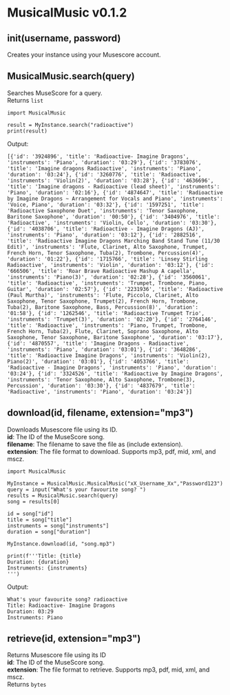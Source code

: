 # MusicalMusic v0.1.2

## __init__(username, password)

Creates your instance using your Musescore account.

## MusicalMusic.search(query)

Searches MuseScore for a query.  
Returns `list`

    import MusicalMusic

    result = MyInstance.search("radioactive")
    print(result)

Output:

    [{'id': '3924896', 'title': 'Radioactive- Imagine Dragons', 'instruments': 'Piano', 'duration': '03:29'}, {'id': '3783076', 'title': 'Imagine dragons Radioactive', 'instruments': 'Piano', 'duration': '03:24'}, {'id': '3260776', 'title': 'Radioactive', 'instruments': 'Violin(2)', 'duration': '03:28'}, {'id': '4636696', 'title': 'Imagine dragons - Radioactive (lead sheet)', 'instruments': 'Piano', 'duration': '02:16'}, {'id': '4874647', 'title': 'Radioactive by Imagine Dragons ~ Arrangement for Vocals and Piano', 'instruments': 'Voice, Piano', 'duration': '03:32'}, {'id': '1597251', 'title': 'Radioactive Saxophone Duet', 'instruments': 'Tenor Saxophone, Baritone Saxophone', 'duration': '00:50'}, {'id': '3404976', 'title': 'Radioactive', 'instruments': 'Violin, Cello', 'duration': '03:30'}, {'id': '4038706', 'title': 'Radioactive - Imagine Dragons (AJ)', 'instruments': 'Piano', 'duration': '03:12'}, {'id': '2882516', 'title': 'Radioactive Imagine Dragons Marching Band Stand Tune (11/30 Edit)', 'instruments': 'Flute, Clarinet, Alto Saxophone, Trumpet, French Horn, Tenor Saxophone, Tuba(2), Trombone, Percussion(4)', 'duration': '01:22'}, {'id': '1715766', 'title': 'Linsey Stirling Radioactive', 'instruments': 'Violin', 'duration': '03:12'}, {'id': '666506', 'title': 'Roar Brave Radioactive Mashup A capella', 'instruments': 'Piano(3)', 'duration': '02:28'}, {'id': '3560061', 'title': 'Radioactive', 'instruments': 'Trumpet, Trombone, Piano, Guitar', 'duration': '02:57'}, {'id': '2231936', 'title': 'Radioactive (Paul Murtha)', 'instruments': 'Flute, Piccolo, Clarinet, Alto Saxophone, Tenor Saxophone, Trumpet(2), French Horn, Trombone, Tuba(2), Baritone Saxophone, Bass, Percussion(8)', 'duration': '01:58'}, {'id': '1262546', 'title': 'Radioactive Trumpet Trio', 'instruments': 'Trumpet(3)', 'duration': '02:20'}, {'id': '2764146', 'title': 'Radioactive', 'instruments': 'Piano, Trumpet, Trombone, French Horn, Tuba(2), Flute, Clarinet, Soprano Saxophone, Alto Saxophone, Tenor Saxophone, Baritone Saxophone', 'duration': '03:17'}, {'id': '4870557', 'title': 'Imagine Dragons - Radioactive', 'instruments': 'Piano', 'duration': '03:01'}, {'id': '3648286', 'title': 'Radioactive Imagine Dragons', 'instruments': 'Violin(2), Piano(2)', 'duration': '03:01'}, {'id': '4053766', 'title': 'Radioactive - Imagine Dragons', 'instruments': 'Piano', 'duration': '03:24'}, {'id': '3324526', 'title': 'Radioactive by Imagine Dragons', 'instruments': 'Tenor Saxophone, Alto Saxophone, Trombone(3), Percussion', 'duration': '03:30'}, {'id': '4837679', 'title': 'Radioactive', 'instruments': 'Piano', 'duration': '03:24'}]

## download(id, filename, extension="mp3")

Downloads Musescore file using its ID.  
**id**: The ID of the MuseScore song.  
**filename**: The filename to save the file as (include extension).  
**extension**: The file format to download. Supports mp3, pdf, mid, xml, and mscz.

    import MusicalMusic

    MyInstance = MusicalMusic.MusicalMusic("xX_Username_Xx","Password123")
    query = input("What's your favourite song? ")
    results = MusicalMusic.search(query)
    song = results[0]

    id = song["id"]
    title = song["title"]
    instruments = song["instruments"]
    duration = song["duration"]

    MyInstance.download(id, "song.mp3")

    print(f'''Title: {title}
    Duration: {duration}
    Instruments: {instruments}
    ''')

Output:

    What's your favourite song? radioactive
    Title: Radioactive- Imagine Dragons
    Duration: 03:29
    Instruments: Piano

## retrieve(id, extension="mp3")

Returns Musescore file using its ID  
**id**: The ID of the MuseScore song.  
**extension**: The file format to retrieve. Supports mp3, pdf, mid, xml, and mscz.  
Returns `bytes`
